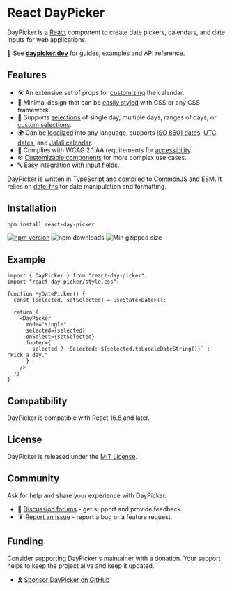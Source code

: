 # React DayPicker

DayPicker is a [React](https://react.dev) component to create date pickers, calendars, and date inputs for web applications.

📖 See **[daypicker.dev](https://daypicker.dev)** for guides, examples and API reference.

## Features

- 🛠 An extensive set of props for [customizing](./docs/customization.mdx) the calendar.
- 🎨 Minimal design that can be [easily styled](./docs/styling.mdx) with CSS or any CSS framework.
- 📅 Supports [selections](./docs/selection-modes.mdx) of single day, multiple days, ranges of days, or [custom selections](./guides/custom-selections.mdx).
- 🌍 Can be [localized](./docs/localization.mdx) into any language, supports [ISO 8601 dates](./docs/localization.mdx#iso-week-dates), [UTC dates](./docs/localization.mdx#utc-dates), and [Jalali calendar](./docs/localization.mdx#jalali-calendar).
- 🦮 Complies with WCAG 2.1 AA requirements for [accessibility](./docs/accessibility.mdx).
- ⚙️ [Customizable components](./guides/custom-components.mdx) for more complex use cases.
- 🔤 Easy integration [with input fields](./guides/input-fields.mdx).

DayPicker is written in TypeScript and compiled to CommonJS and ESM. It relies on [date-fns](https://date-fns.org) for date manipulation and formatting.

## Installation

```bash
npm install react-day-picker
```

<a href="https://www.npmjs.com/package/react-day-picker"><img src="https://img.shields.io/npm/v/react-day-picker" alt="npm version"/></a>
<img src="https://img.shields.io/npm/dm/react-day-picker.svg" alt="npm downloads"/> <img src="https://img.shields.io/bundlephobia/minzip/react-day-picker" alt="Min gzipped size"/>

## Example

```tsx
import { DayPicker } from "react-day-picker";
import "react-day-picker/style.css";

function MyDatePicker() {
  const [selected, setSelected] = useState<Date>();

  return (
    <DayPicker
      mode="single"
      selected={selected}
      onSelect={setSelected}
      footer={
        selected ? `Selected: ${selected.toLocaleDateString()}` : "Pick a day."
      }
    />
  );
}
```

## Compatibility

DayPicker is compatible with React 16.8 and later.

## License

DayPicker is released under the [MIT License](./license).

## Community

Ask for help and share your experience with DayPicker.

- 💬 [Discussion forums](https://github.com/gpbl/react-day-picker/discussions) - get support and provide feedback.
- 🪳 [Report an issue](https://github.com/gpbl/react-day-picker/issues/new/choose) - report a bug or a feature request.

## Funding

Consider supporting DayPicker's maintainer with a donation. Your support helps to keep the project alive and keep it updated.

- 🎗️ [Sponsor DayPicker on GitHub](https://github.com/sponsors/gpbl)
